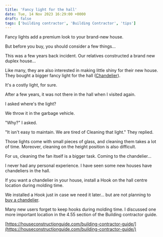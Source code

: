 ```yaml
---
title: 'Fancy light for the hall'
date: Tue, 14 Nov 2023 16:29:00 +0000
draft: false
tags: ['building contractor', 'Building Contractor', 'tips']
---
```


Fancy lights add a premium look to your brand-new house.

But before you buy, you should consider a few things…

This was a few years back incident. Our relatives constructed a brand new duplex house…

Like many, they are also interested in making little shiny for their new house. They bought a bigger fancy light for the hall ([Chandelier](https://www.amazon.in/s?rh=n%3A1380491031%2Cp_72%3A4-&content-id=amzn1.sym.cb97c3fe-bb9e-4404-a654-f560f300976b&pd_rd_r=39dfd6ca-9da0-44ce-b04f-c8ac914bd6b5&pd_rd_w=sCWMK&pd_rd_wg=NKIDx&pf_rd_p=cb97c3fe-bb9e-4404-a654-f560f300976b&pf_rd_r=KC7MH3WZZ36E8RRMQ1W1&linkCode=ll2&tag=newsite0003-21&linkId=1ae164a527af2bd9bcfef0f08e9aba29&language=en_IN&ref_=as_li_ss_tl)).

It's a costly light, for sure.

After a few years, it was not there in the hall when I visited again.

I asked where's the light?

We throw it in the garbage vehicle.

"Why?" I asked.

"It isn't easy to maintain. We are tired of Cleaning that light." They replied. 

Those lights come with small pieces of glass, and cleaning them takes a lot of time. Moreover, cleaning on the height position is also difficult.

For us, cleaning the fan itself is a bigger task. Coming to the chandelier…

I never had any personal experience. I have seen some new houses have chandeliers in the hall.

If you want a chandelier in your house, install a Hook on the hall centre location during molding time.

We installed a Hook just in case we need it later… but are not planning to [buy a chandelier](https://www.amazon.in/s?rh=n%3A1380491031%2Cp_72%3A4-&content-id=amzn1.sym.cb97c3fe-bb9e-4404-a654-f560f300976b&pd_rd_r=39dfd6ca-9da0-44ce-b04f-c8ac914bd6b5&pd_rd_w=sCWMK&pd_rd_wg=NKIDx&pf_rd_p=cb97c3fe-bb9e-4404-a654-f560f300976b&pf_rd_r=KC7MH3WZZ36E8RRMQ1W1&linkCode=ll2&tag=newsite0003-21&linkId=1ae164a527af2bd9bcfef0f08e9aba29&language=en_IN&ref_=as_li_ss_tl).

Many new users forget to keep hooks during molding time. I discussed one more important location in the 4.55 section of the Building contractor guide.

[https://houseconstructionguide.com/building-contractor-guide/](https://houseconstructionguide.com/building-contractor-guide/)